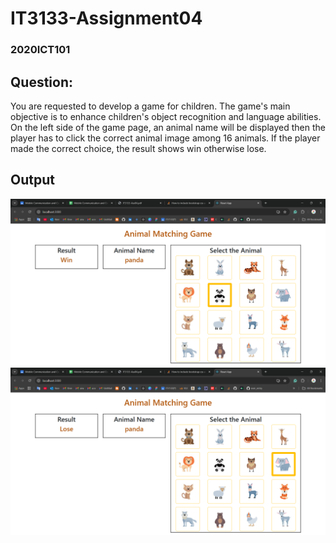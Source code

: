 # IT3133-Assignment04
### 2020ICT101


## Question: 
You are requested to develop a game for children. The game's main objective is to enhance children's object recognition and language abilities. On the left side of the game page, an animal name will be displayed then the player has to click the correct animal image among 16 animals. If the player made the correct choice, the result shows win otherwise lose.

## Output
![Output_Win](./OutputWin.png)
![Output_Lose](./OutputLose.png)
